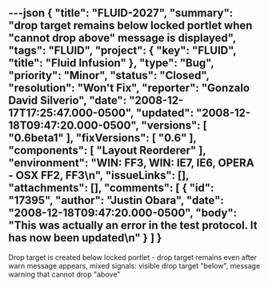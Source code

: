 ---json
{
  "title": "FLUID-2027",
  "summary": "drop target remains below locked portlet when \"cannot drop above\" message is displayed",
  "tags": "FLUID",
  "project": {
    "key": "FLUID",
    "title": "Fluid Infusion"
  },
  "type": "Bug",
  "priority": "Minor",
  "status": "Closed",
  "resolution": "Won't Fix",
  "reporter": "Gonzalo David Silverio",
  "date": "2008-12-17T17:25:47.000-0500",
  "updated": "2008-12-18T09:47:20.000-0500",
  "versions": [
    "0.6beta1"
  ],
  "fixVersions": [
    "0.6"
  ],
  "components": [
    "Layout Reorderer"
  ],
  "environment": "WIN: FF3, WIN: IE7, IE6, OPERA  - OSX FF2, FF3\n",
  "issueLinks": [],
  "attachments": [],
  "comments": [
    {
      "id": "17395",
      "author": "Justin Obara",
      "date": "2008-12-18T09:47:20.000-0500",
      "body": "This was actually an error in the test protocol. It has now been updated\n"
    }
  ]
}
---
Drop target is created below locked portlet - drop target remains even after warn message appears, mixed signals: visible drop target "below", message warning that cannot drop "above"

        
